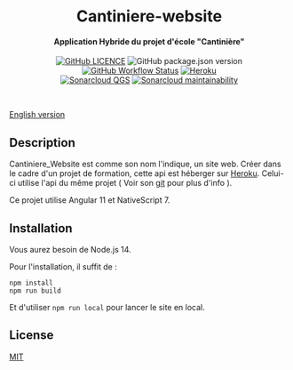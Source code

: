 <p align="center">
<h1 align="center">Cantiniere-website</h1>
<h4 align="center">Application Hybride du projet d'école "Cantinière"</h4>
</p>

<p align="center">
<a href="https://github.com/DevShimi92/Cantiniere-website/blob/main/LICENSE"><img alt="GitHub LICENCE" src="https://img.shields.io/github/license/DevShimi92/Cantiniere-website?style=flat-square"></a>
<img alt="GitHub package.json version" src="https://img.shields.io/github/package-json/v/DevShimi92/Cantiniere-website?style=flat-square">
<a href="https://github.com/DevShimi92/Cantiniere-website/actions"><img alt="GitHub Workflow Status" 
src="https://img.shields.io/github/workflow/status/DevShimi92/Cantiniere-website/Eslint?style=flat-square"></a>
<a href="https://cantiniere-website.herokuapp.com/" target="_blank">
<img alt="Heroku" src="https://img.shields.io/badge/%E2%86%91_Deploy_to-Heroku-7056bf.svg?style=flat-square"></a><br>
<a href="https://sonarcloud.io/dashboard?id=DevShimi92_Cantiniere-website2">
<img alt="Sonarcloud QGS" src="https://sonarcloud.io/api/project_badges/measure?project=DevShimi92_Cantiniere-website2&metric=alert_status"></a>
<a href="https://sonarcloud.io/dashboard?id=DevShimi92_Cantiniere-website2">
<img alt="Sonarcloud maintainability" src="https://sonarcloud.io/api/project_badges/measure?project=DevShimi92_Cantiniere-website2&metric=sqale_rating"></a>

</p><br>

[English version](https://github.com/DevShimi92/Cantiniere-website/blob/main/README.md)


## Description

Cantiniere_Website est comme son nom l'indique, un site web. Créer dans le cadre d'un projet de formation, cette api est héberger sur [Heroku](https://cantiniere-website.herokuapp.com/). 
Celui-ci utilise l'api du même projet ( Voir son [git](https://github.com/DevShimi92/Cantiniere-API) pour plus d'info ). 

Ce projet utilise Angular 11 et NativeScript 7.

## Installation 

Vous aurez besoin de Node.js 14.

Pour l'installation, il suffit de :

```console
npm install
npm run build
```

Et d'utiliser `npm run local` pour lancer le site en local.

## License
[MIT](https://github.com/DevShimi92/Cantiniere-website/blob/main/LICENSE)